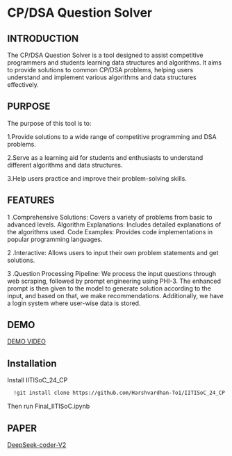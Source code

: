 # CP/DSA Question Solver

## INTRODUCTION

The CP/DSA Question Solver is a tool designed to assist competitive programmers and students learning data structures and algorithms. It aims to provide solutions to common CP/DSA problems, helping users understand and implement various algorithms and data structures effectively.

## PURPOSE

The purpose of this tool is to:

1.Provide solutions to a wide range of competitive programming and DSA problems.

2.Serve as a learning aid for students and enthusiasts to understand different algorithms and data structures.

3.Help users practice and improve their problem-solving skills.

## FEATURES

1 .Comprehensive Solutions: Covers a variety of problems from basic to advanced levels.
Algorithm Explanations: Includes detailed explanations of the algorithms used.
Code Examples: Provides code implementations in popular programming languages.

2 .Interactive: Allows users to input their own problem statements and get solutions.

3 .Question Processing Pipeline: We process the input questions through web scraping, followed by prompt engineering using PHI-3. The enhanced prompt is then given to the model to generate solution according to the input, and based on that, we make recommendations. Additionally, we have a login system where user-wise data is stored.

## DEMO 

[DEMO VIDEO](https://drive.google.com/file/d/1iRcEVUavlv5LSY81k0hgWLMYTCAXP5hC/view?usp=drive_link)

## Installation

Install IITISoC_24_CP

```bash
  !git install clone https://github.com/Harshvardhan-To1/IITISoC_24_CP
```
Then run Final_IITISoC.ipynb

## PAPER

[DeepSeek-coder-V2](https://arxiv.org/abs/2406.11931)
